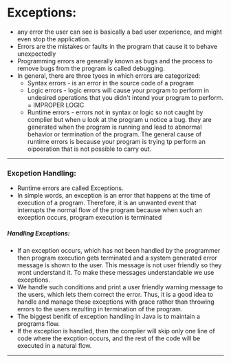 # Exceptions:
- any error the user can see is basically a bad user experience, and might even stop the application.
- Errors are the mistakes or faults in the program that cause it to behave unexpectedly
- Programming errors are generally known as bugs and the process to remove bugs from the program is called debugging.
- In general, there are three tyoes in which errors are categorized:
    * Syntax errors - is an error in the 
        source code of a program 
    * Logic errors - logic errors will cause your program to perform in undesired operations that you didn't intend your program to perform. = IMPROPER LOGIC 
    * Runtime errors - errors not in syntax or logic so not caught by complier but when u look at the program u notice a bug. they are generated when the program is running and lead to abnormal behavior or termination of the program. The general cause of runtime errors is because your program is trying tp perform an oipoeration that is not possible to carry out.
***   
### Excpetion Handling:
- Runtime errors are called Exceptions.
- In simple words, an exception is an error that happens at the time of execution of a program. Therefore, it is an unwanted event that interrupts the normal flow of the program because when such an exception occurs, program execution is terminated
##### Handling Exceptions:
- If an exception occurs, which has not been handled by the programmer then program execution gets terminated and a system generated error message is shown to the user. This message is not user friendly so they wont understand it. To make these messages understandable we use exceptions.
- We handle such conditions and print a user friendly warning message to the users, which lets them correct the error. Thus, it is a good idea to handle and manage these exceptions with grace rather than throwing errors to the users rezulting in termination of the program.
- The biggest benifit of exception handling in Java is to maintain a programs flow.
- If the exception is handled, then the complier will skip only one line of code where the excption occurs, and the rest of the code will be executed in a natural flow.
***   
